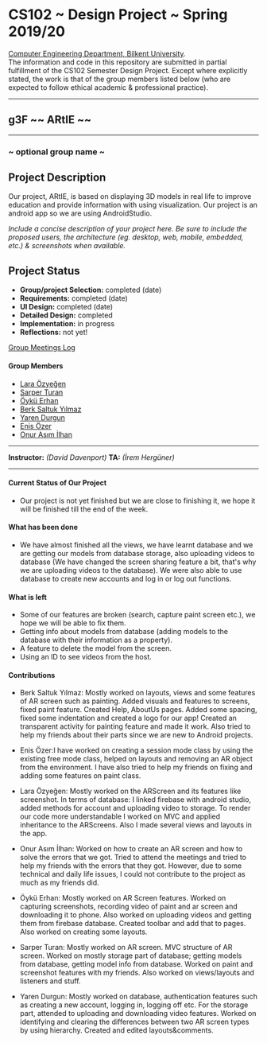 # CS102 ~ Design Project ~ Spring 2019/20
[Computer Engineering Department, Bilkent University](http://w3.cs.bilkent.edu.tr/en/).  
The information and code in this repository are submitted in partial fulfillment of the CS102 Semester Design Project. Except where explicitly stated, the work is that of the group members listed below (who are expected to follow ethical academic & professional practice).
****
## g3F ~~ ARtIE ~~
****
### ~ optional group name ~

## Project Description
Our project, ARtIE, is based on displaying 3D models in real life to improve education and provide information with using visualization. Our project is an android app so we are using AndroidStudio.

_Include a concise description of your project here. Be sure to include the proposed users, the architecture (eg. desktop, web, mobile, embedded, etc.) & screenshots when available._
   
## Project Status
+ **Group/project Selection:** completed (date)
+ **Requirements:** completed (date)
+ **UI Design:** completed (date)
+ **Detailed Design:** completed
+ **Implementation:** in progress
+ **Reflections:** not yet!

[Group Meetings Log](group/meetingslog.md)
#### Group Members
- [Lara Özyeğen](group/Ozyegen_Lara_log.md)    
- [Sarper Turan](group/Turan_Sarper_log.md)
- [Öykü Erhan](group/member3_log.md)
- [Berk Saltuk Yılmaz](group/member4_log.md)
- [Yaren Durgun](group/Durgun_Yaren_log.md)
- [Enis Özer](group/member6_log.md)
- [Onur Asım İlhan](group/member7_log.md)

****
**Instructor:** _(David Davenport)_   **TA:**  _(İrem Hergüner)_
****


#### Current Status of Our Project
- Our project is not yet finished but we are close to finishing it, we hope it will be finished till the end of the week.

#### What has been done
- We have almost finished all the views, we have learnt database and we are getting our models from database storage, also uploading videos to database (We have changed the screen sharing feature a bit, that's why we are uploading videos to the database). We were also able to use database to create new accounts and log in or log out functions.

#### What is left
- Some of our features are broken (search, capture paint screen etc.), we hope we will be able to fix them.
- Getting info about models from database (adding models to the database with their information as a property).
- A feature to delete the model from the screen.
- Using an ID to see videos from the host.


#### Contributions
- Berk Saltuk Yılmaz: Mostly worked on layouts, views and some features of AR screen such as painting. Added visuals and features to screens, fixed paint feature. Created Help, AboutUs pages. Added some spacing, fixed some indentation and created a logo for our app! Created an transparent activity for painting feature and made it work. Also tried to help my friends about their parts since we are new to Android projects.

- Enis Özer:I have worked on creating a session mode class by using the existing free mode class, helped on layouts and removing an AR object from the environment. I have also tried to help my friends on fixing and adding some features on paint class. 

- Lara Özyeğen: Mostly worked on the ARScreen and its features like screenshot. In terms of database: I linked firebase with android studio, added methods for account and uploading video to storage. To render our code more understandable I worked on MVC and applied inheritance to the ARScreens. Also I made several views and layouts in the app.

- Onur Asım İlhan: Worked on how to create an AR screen and how to solve the errors that we got. Tried to attend the meetings and tried to help my friends with the errors that they got. However, due to some technical and daily life issues, I could not contribute to the project as much as my friends did.

- Öykü Erhan: Mostly worked on AR Screen features. Worked on capturing screenshots, recording video of paint and ar screen and downloading it to phone. Also worked on uploading videos and getting them from firebase database. Created toolbar and add that to pages. Also worked on creating some layouts.

- Sarper Turan: Mostly worked on AR screen. MVC structure of AR screen. Worked on mostly storage part of database; getting models from database, getting model info from database. Worked on paint and screenshot features with my friends. Also worked on views/layouts and listeners and stuff.

- Yaren Durgun: Mostly worked on database, authentication features such as creating a new account, logging in, logging off etc. For the storage part, attended to uploading and downloading video features. Worked on identifying and clearing the differences between two AR screen types by using hierarchy. Created and edited layouts&comments.    
